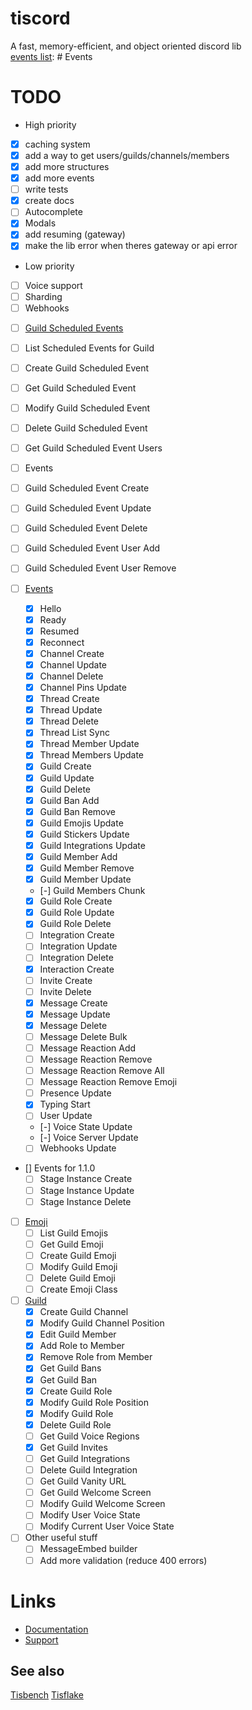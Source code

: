 # tiscord
A fast, memory-efficient, and object oriented discord lib  
[events list](./tutorial-Events.html): # Events

# TODO
* High priority
- [x] caching system
- [x] add a way to get users/guilds/channels/members
- [x] add more structures
- [x] add more events
- [ ] write tests
- [x] create docs
- [ ] Autocomplete
- [x] Modals
- [x] add resuming (gateway)
- [x] make the lib error when theres gateway or api error
* Low priority
- [ ] Voice support
- [ ] Sharding
- [ ] Webhooks

* [ ] [Guild Scheduled Events](https://discord.com/developers/docs/resources/guild-scheduled-event)
 * [ ] List Scheduled Events for Guild
 * [ ] Create Guild Scheduled Event
 * [ ] Get Guild Scheduled Event
 * [ ] Modify Guild Scheduled Event
 * [ ] Delete Guild Scheduled Event
 * [ ] Get Guild Scheduled Event Users
* [ ] Events
 * [ ] Guild Scheduled Event Create
 * [ ] Guild Scheduled Event Update
 * [ ] Guild Scheduled Event Delete
 * [ ] Guild Scheduled Event User Add
 * [ ] Guild Scheduled Event User Remove
 
* [ ] [Events](https://discord.com/developers/docs/topics/gateway#commands-and-events-gateway-events)
  * [x] Hello
  * [x] Ready
  * [x] Resumed
  * [x] Reconnect
  * [x] Channel Create
  * [x] Channel Update
  * [x] Channel Delete
  * [x] Channel Pins Update
  * [x] Thread Create
  * [x] Thread Update
  * [x] Thread Delete
  * [x] Thread List Sync
  * [x] Thread Member Update
  * [x] Thread Members Update
  * [x] Guild Create
  * [x] Guild Update
  * [x] Guild Delete
  * [x] Guild Ban Add
  * [x] Guild Ban Remove
  * [x] Guild Emojis Update
  * [x] Guild Stickers Update
  * [x] Guild Integrations Update
  * [x] Guild Member Add
  * [x] Guild Member Remove
  * [x] Guild Member Update
  * [-] Guild Members Chunk
  * [x] Guild Role Create
  * [x] Guild Role Update
  * [x] Guild Role Delete
  * [ ] Integration Create
  * [ ] Integration Update
  * [ ] Integration Delete
  * [x] Interaction Create
  * [ ] Invite Create
  * [ ] Invite Delete
  * [x] Message Create
  * [x] Message Update
  * [x] Message Delete
  * [ ] Message Delete Bulk
  * [ ] Message Reaction Add
  * [ ] Message Reaction Remove
  * [ ] Message Reaction Remove All
  * [ ] Message Reaction Remove Emoji
  * [ ] Presence Update
  * [x] Typing Start
  * [ ] User Update
  * [-] Voice State Update
  * [-] Voice Server Update
  * [ ] Webhooks Update
* [] Events for 1.1.0
  * [ ] Stage Instance Create
  * [ ] Stage Instance Update
  * [ ] Stage Instance Delete

* [ ] [Emoji](https://discord.com/developers/docs/resources/emoji)
  * [ ] List Guild Emojis
  * [ ] Get Guild Emoji
  * [ ] Create Guild Emoji
  * [ ] Modify Guild Emoji
  * [ ] Delete Guild Emoji
  * [ ] Create Emoji Class

* [ ] [Guild](https://discord.com/developers/docs/resources/guild)
  * [x] Create Guild Channel
  * [x] Modify Guild Channel Position
  * [x] Edit Guild Member
  * [x] Add Role to Member
  * [x] Remove Role from Member
  * [x] Get Guild Bans
  * [x] Get Guild Ban
  * [x] Create Guild Role
  * [x] Modify Guild Role Position
  * [x] Modify Guild Role
  * [x] Delete Guild Role
  * [ ] Get Guild Voice Regions
  * [x] Get Guild Invites
  * [ ] Get Guild Integrations
  * [ ] Delete Guild Integration
  * [ ] Get Guild Vanity URL
  * [ ] Get Guild Welcome Screen
  * [ ] Modify Guild Welcome Screen
  * [ ] Modify User Voice State
  * [ ] Modify Current User Voice State

* [ ] Other useful stuff
  * [ ] MessageEmbed builder
  * [ ] Add more validation (reduce 400 errors)
# Links 
- [Documentation](https://tiscord.me/)
- [Support](https://discord.gg/exUr7bjRjb)

## See also
[Tisbench](https://npmjs.com/package/tisbench)
[Tisflake](httpa://npmjs.com/package/tisflake)